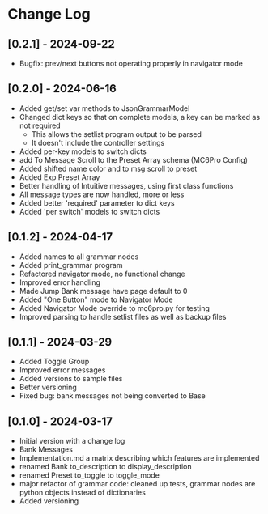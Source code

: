 
# Change Log
## [0.2.1] - 2024-09-22
- Bugfix: prev/next buttons not operating properly in navigator mode

## [0.2.0] - 2024-06-16
- Added get/set var methods to JsonGrammarModel
- Changed dict keys so that on complete models, a key can be marked as not required
    - This allows the setlist program output to be parsed
    - It doesn't include the controller settings
- Added per-key models to switch dicts
- add To Message Scroll to the Preset Array schema (MC6Pro Config)
- Added shifted name color and to msg scroll to preset
- Added Exp Preset Array
- Better handling of Intuitive messages, using first class functions
- All message types are now handled, more or less
- Added better 'required' parameter to dict keys
- Added 'per switch' models to switch dicts

## [0.1.2] - 2024-04-17
- Added names to all grammar nodes
- Added print_grammar program
- Refactored navigator mode, no functional change
- Improved error handling
- Made Jump Bank message have page default to 0
- Added "One Button" mode to Navigator Mode
- Added Navigator Mode override to mc6pro.py for testing
- Improved parsing to handle setlist files as well as backup files

## [0.1.1] - 2024-03-29
  
- Added Toggle Group
- Improved error messages
- Added versions to sample files
- Better versioning
- Fixed bug: bank messages not being converted to Base

## [0.1.0] - 2024-03-17
  
- Initial version with a change log
- Bank Messages
- Implementation.md a matrix describing which features are implemented
- renamed Bank to_description to display_description
- renamed Preset to_toggle to toggle_mode
- major refactor of grammar code: cleaned up tests, grammar nodes are python objects instead of dictionaries
- Added versioning
